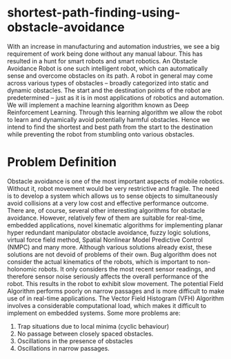 # shortest-path-finding-using-obstacle-avoidance
With an increase in manufacturing and automation industries, we see a big requirement of work being done without any manual labour. This has resulted in a hunt for smart robots and smart robotics. An Obstacle Avoidance Robot is one such intelligent robot, which can automatically sense and overcome obstacles on its path. A robot in general may come across various types of obstacles – broadly categorized into static and dynamic obstacles. The start and the destination points of the robot are predetermined – just as it is in most applications of robotics and automation. We will implement a machine learning algorithm known as Deep Reinforcement Learning. Through this learning algorithm we allow the robot to learn and dynamically avoid potentially harmful obstacles. Hence we intend to find the shortest and best path from the start to the destination while preventing the robot from stumbling onto various obstacles.
# Problem Definition
Obstacle avoidance is one of the most important aspects of mobile robotics. Without it, robot movement would be very restrictive and fragile. The need is to develop a system which allows us to sense objects to simultaneously avoid collisions at a very low cost and effective performance outcome.
There are, of course, several other interesting algorithms for obstacle avoidance. However, relatively few of them are suitable for real-time, embedded applications, novel kinematic algorithms for implementing planar hyper redundant manipulator obstacle avoidance, fuzzy logic solutions, virtual force field method, Spatial Nonlinear Model Predictive Control (NMPC) and many more.
Although various solutions already exist, these solutions are not devoid of problems of their own. Bug algorithm does not consider the actual kinematics of the robots, which is important to non-holonomic robots. It only considers the most recent sensor readings, and therefore sensor noise seriously affects the overall performance of the robot. This results in the robot to exhibit slow movement. The potential Field Algorithm performs poorly on narrow passages and is more difficult to make use of in real-time applications. The Vector Field Histogram (VFH) Algorithm involves a considerable computational load, which makes it difficult to implement on embedded systems. Some more problems are:
1. Trap situations due to local minima (cyclic behaviour)
2. No passage between closely spaced obstacles.
3. Oscillations in the presence of obstacles
4. Oscillations in narrow passages.
